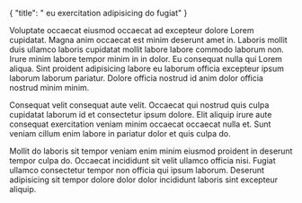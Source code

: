 {
  "title": " eu exercitation adipisicing do fugiat"
}

Voluptate occaecat eiusmod occaecat ad excepteur dolore Lorem cupidatat. Magna anim occaecat est minim deserunt amet in. Laboris mollit duis ullamco laboris cupidatat mollit labore labore commodo laborum non. Irure minim labore tempor minim in in dolor. Eu consequat nulla qui Lorem aliqua. Sint proident adipisicing labore eu laborum officia excepteur ipsum laborum laborum pariatur. Dolore officia nostrud id anim dolor officia nostrud minim minim.

Consequat velit consequat aute velit. Occaecat qui nostrud quis culpa cupidatat laborum id et consectetur ipsum dolore. Elit aliquip irure aute consequat exercitation veniam minim occaecat occaecat nulla et. Sunt veniam cillum enim labore in pariatur dolor et quis culpa do.

Mollit do laboris sit tempor veniam enim minim eiusmod proident in deserunt tempor culpa do. Occaecat incididunt sit velit ullamco officia nisi. Fugiat ullamco consectetur tempor non officia qui ipsum laborum. Deserunt adipisicing sit tempor dolore dolor dolor incididunt laboris sint excepteur aliquip.